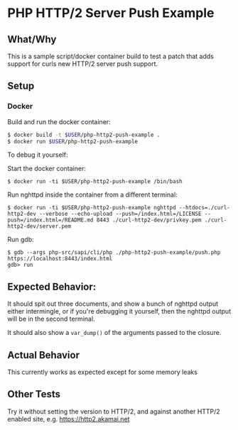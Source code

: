 # PHP HTTP/2 Server Push Example

## What/Why

This is a sample script/docker container build to test a patch that adds support for curls new HTTP/2 server push support.

## Setup

### Docker

Build and run the docker container:

```sh
$ docker build -t $USER/php-http2-push-example .
$ docker run $USER/php-http2-push-example
```

To debug it yourself:

Start the docker container:

```
$ docker run -ti $USER/php-http2-push-example /bin/bash
```

Run nghttpd inside the container from a different terminal:

```
$ docker run -ti $USER/php-http2-push-example nghttpd --htdocs=./curl-http2-dev --verbose --echo-upload --push=/index.html=/LICENSE --push=/index.html=/README.md 8443 ./curl-http2-dev/privkey.pem ./curl-http2-dev/server.pem
```

Run gdb:

```
$ gdb --args php-src/sapi/cli/php ./php-http2-push-example/push.php https://localhost:8443/index.html 
gdb> run
```

## Expected Behavior:
It should spit out three documents, and show a bunch of nghttpd output either intermingle, or if you're
debugging it yourself, then the nghttpd output will be in the second terminal. 

It should also show a `var_dump()` of the arguments passed to the closure.

## Actual Behavior

This currently works as expected except for some memory leaks

## Other Tests

Try it without setting the version to HTTP/2, and against another HTTP/2 enabled site, e.g. https://http2.akamai.net
